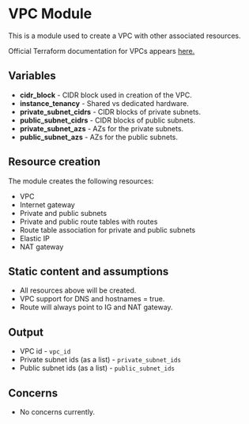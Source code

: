 # VPC Module
This is a module used to create a VPC with other associated resources.

Official Terraform documentation for VPCs appears [here.](https://www.terraform.io/docs/providers/aws/r/vpc.html)

## Variables
* **cidr_block** - CIDR block used in creation of the VPC.
* **instance_tenancy** - Shared vs dedicated hardware.
* **private_subnet_cidrs** - CIDR blocks of private subnets.
* **public_subnet_cidrs** - CIDR blocks of public subnets.
* **private_subnet_azs** - AZs for the private subnets.
* **public_subnet_azs** - AZs for the public subnets.

## Resource creation
The module creates the following resources:
* VPC
* Internet gateway
* Private and public subnets
* Private and public route tables with routes
* Route table association for private and public subnets
* Elastic IP
* NAT gateway

## Static content and assumptions
* All resources above will be created.
* VPC support for DNS and hostnames = true.
* Route will always point to IG and NAT gateway.

## Output
* VPC id - `vpc_id`
* Private subnet ids (as a list) - `private_subnet_ids`
* Public subnet ids (as a list) - `public_subnet_ids`

## Concerns
* No concerns currently.
